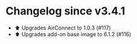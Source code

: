 # Changelog since v3.4.1
- ⬆️ Upgrades AirConnect to 1.0.3 (#117) 
- ⬆️ Upgrades add-on base image to 6.1.2 (#116) 
